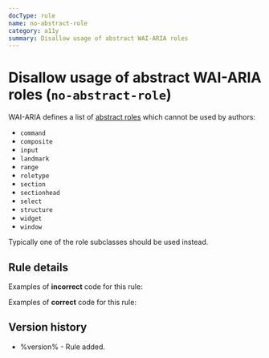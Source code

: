 ```yaml
---
docType: rule
name: no-abstract-role
category: a11y
summary: Disallow usage of abstract WAI-ARIA roles
---
```


# Disallow usage of abstract WAI-ARIA roles (`no-abstract-role`)

WAI-ARIA defines a list of [abstract roles](https://www.w3.org/TR/wai-aria-1.2/#abstract_roles) which cannot be used by authors:

- `command`
- `composite`
- `input`
- `landmark`
- `range`
- `roletype`
- `section`
- `sectionhead`
- `select`
- `structure`
- `widget`
- `window`

Typically one of the role subclasses should be used instead.

## Rule details

Examples of **incorrect** code for this rule:

<validate name="incorrect" rules="no-abstract-role">
    <div role="landmark"></div>
</validate>

Examples of **correct** code for this rule:

<validate name="correct" rules="no-abstract-role">
    <div role="navigation"></div>
</validate>

## Version history

- %version% - Rule added.
